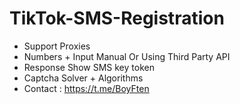  # TikTok-SMS-Registration
- Support Proxies
- Numbers + Input Manual Or Using Third Party API
- Response Show SMS key token  
- Captcha Solver + Algorithms
- Contact : https://t.me/BoyFten
